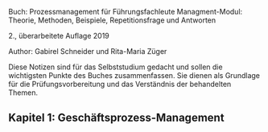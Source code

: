 Buch: Prozessmanagement für Führungsfachleute
Managment-Modul: Theorie, Methoden, Beispiele, Repetitionsfrage und Antworten

2., überarbeitete Auflage 2019

Author: Gabirel Schneider und Rita-Maria Züger

Diese Notizen sind für das Selbststudium gedacht und sollen die wichtigsten Punkte des Buches zusammenfassen. Sie dienen als Grundlage für die Prüfungsvorbereitung und das Verständnis der behandelten Themen.

## Kapitel 1: Geschäftsprozess-Management
